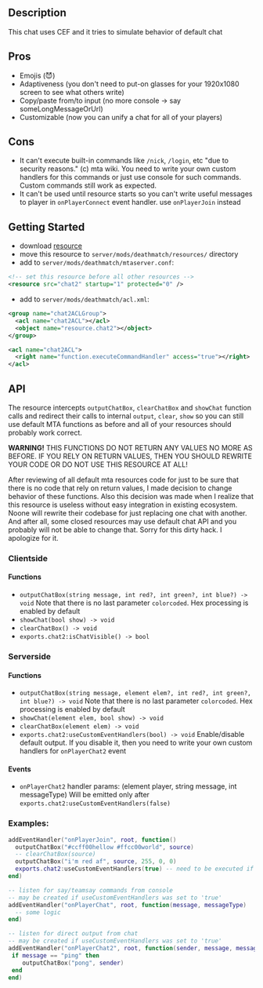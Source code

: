 ## Description

This chat uses CEF and it tries to simulate behavior of default chat

## Pros

- Emojis (😈)
- Adaptiveness (you don't need to put-on glasses for your 1920x1080 screen to see what others write)
- Copy/paste from/to input (no more console -> say someLongMessageOrUrl)
- Customizable (now you can unify a chat for all of your players)

## Cons

- It can't execute built-in commands like `/nick`, `/login`, etc "due to security reasons." (c) mta wiki. You need to write your own custom handlers for this commands or just use console for such commands. Custom commands still work as expected.
- It can't be used until resource starts so you can't write useful messages to player in `onPlayerConnect` event handler. use `onPlayerJoin` instead

## Getting Started

- download [resource](https://github.com/nrzull/mtasa-chat2/releases/latest/download/chat2.zip)
- move this resource to `server/mods/deathmatch/resources/` directory
- add to `server/mods/deathmatch/mtaserver.conf`:

```xml
<!-- set this resource before all other resources -->
<resource src="chat2" startup="1" protected="0" />
```

- add to `server/mods/deathmatch/acl.xml`:

```xml
<group name="chat2ACLGroup">
  <acl name="chat2ACL"></acl>
  <object name="resource.chat2"></object>
</group>

<acl name="chat2ACL">
  <right name="function.executeCommandHandler" access="true"></right>
</acl>
```

## API

The resource intercepts `outputChatBox`, `clearChatBox` and `showChat` function calls and redirect their calls to internal `output`, `clear`, `show` so you can still use default MTA functions as before and all of your resources should probably work correct.

**WARNING!** THIS FUNCTIONS DO NOT RETURN ANY VALUES NO MORE AS BEFORE. IF YOU RELY ON RETURN VALUES, THEN YOU SHOULD REWRITE YOUR CODE OR DO NOT USE THIS RESOURCE AT ALL!

After reviewing of all default mta resources code for just to be sure that there is no code that rely on return values, I made decision to change behavior of these functions. Also this decision was made when I realize that this resource is useless without easy integration in existing ecosystem. Noone will rewrite their codebase for just replacing one chat with another. And after all, some closed resources may use default chat API and you probably will not be able to change that. Sorry for this dirty hack. I apologize for it.

### Clientside

#### Functions

- `outputChatBox(string message, int red?, int green?, int blue?) -> void`
  Note that there is no last parameter `colorcoded`. Hex processing is enabled by default
- `showChat(bool show) -> void`
- `clearChatBox() -> void`
- `exports.chat2:isChatVisible() -> bool`

### Serverside

#### Functions

- `outputChatBox(string message, element elem?, int red?, int green?, int blue?) -> void`
  Note that there is no last parameter `colorcoded`. Hex processing is enabled by default
- `showChat(element elem, bool show) -> void`
- `clearChatBox(element elem) -> void`
- `exports.chat2:useCustomEventHandlers(bool) -> void`
  Enable/disable default output. If you disable it, then you need to write your own custom handlers for `onPlayerChat2` event

#### Events

- `onPlayerChat2`
  handler params: (element player, string message, int messageType)
  Will be emitted only after `exports.chat2:useCustomEventHandlers(false)`

### Examples:

```lua
addEventHandler("onPlayerJoin", root, function()
  outputChatBox("#ccff00hellow #ffcc00world", source)
  -- clearChatBox(source)
  outputChatBox("i'm red af", source, 255, 0, 0)
  exports.chat2:useCustomEventHandlers(true) -- need to be executed if you want to disable default output handler and use your own output handlers
end)

-- listen for say/teamsay commands from console
-- may be created if useCustomEventHandlers was set to 'true'
addEventHandler("onPlayerChat", root, function(message, messageType)
  -- some logic
end)

-- listen for direct output from chat
-- may be created if useCustomEventHandlers was set to 'true'
addEventHandler("onPlayerChat2", root, function(sender, message, messageType)
 if message == "ping" then
    outputChatBox("pong", sender)
 end
end)
```
